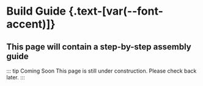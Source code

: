 <script setup>
import Alerts from '../../vue/alerts/Alerts.vue'
import CheckBoxList from '../../vue/CheckBoxList.vue'
import ImageCard from '../../vue/images/ImageComponent.vue'
import { image_settings } from '../../static/image_settings'
</script>

# Build Guide {.text-[var(--font-accent)]}

## This page will contain a step-by-step assembly guide

::: tip Coming Soon
This page is still under construction. Please check back later.
:::
